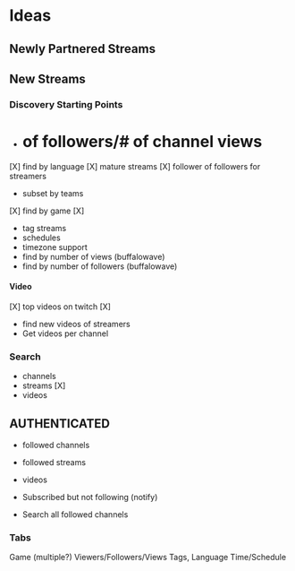 Ideas
=====

## Newly Partnered Streams
## New Streams

### Discovery Starting Points
* # of followers/# of channel views
[X] find by language
[X] mature streams
[X] follower of followers for streamers
* subset by teams

[X] find by game [X]

* tag streams
* schedules
* timezone support
* find by number of views (buffalowave)
* find by number of followers (buffalowave)

#### Video

[X] top videos on twitch [X]
* find new videos of streamers
* Get videos per channel

### Search
* channels
* streams [X]
* videos

## AUTHENTICATED
* followed channels
* followed streams
* videos

* Subscribed but not following (notify)
* Search all followed channels

### Tabs
Game (multiple?)
Viewers/Followers/Views
Tags, Language
Time/Schedule